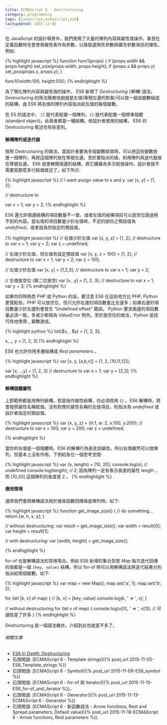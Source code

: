 ```yaml
---
title: ECMAScript 6 - Destructuring
category: programming
tags: [javascript,ecmascript,es6]
lastupdated: 2015-12-02
---
```


在 JavaScript 的設計場景中，我們使用了大量的陣列內容與屬性值操作。甚至在定義函數時也會使用屬性表作為參數，以換取選用性參數與擴充參數項目的彈性。例如:

{% highlight javascript %}
function func1(props) {
    if (props.width && props.height)
        set_size(props.width, props.height);
    if (props.x && props.y)
        set_pos(props.x, props.y);
}

func1({width:100, height:50});
{% endhighlight %}

為了簡化陣列內容與屬性值的操作， ES6 新增了 <dfn>Destructuring (解構)</dfn> 語法。 <dfn>Destructuring</dfn> 的用法簡單地說就是左值(等號左邊的對象)可以放一組由變數組成的結構，由 ES6 將右值的陣列內容指派給左值的每個變數。

<!--more-->

在 ES 的語法中， <code>[]</code> 就代表配置一個陣列，<code>{}</code> 就代表配置一個標準個體 (standard object)。此兩者都是一種結構。依設計者使用的結構， ES6 的 Destructuring 敘述也有些差別。

#### 解構陣列或迭代器

按照 Destructuring 的做法，當設計者要為多個變數賦值時，可以把這些變數放進一個陣列，再把這個陣列放在等號左邊。至於要指派的值，則用陣列與迭代器放在等號右邊。 ES6 就會解開兩邊的結構，將它擴展為多次賦值操作。設計者就不需要寫那麼多行賦值敘述了。如下所示:

{% highlight javascript %}
// I want assign value to x and y.
var [x, y] = [1, 2];

// destructure to

var x = 1;
var y = 2;
{% endhighlight %}

ES6 還允許兩邊結構的項目數量不一致，或者左值的結構項目可以放空位跳過用不到的內容。當右值的項目數量少於左值時，不足的部份之預設值為 <dfn>undefined</dfn>，或者設為你指定的預設值。

{% highlight javascript %}
// 右值少於左值
var [x, y, z] = [1, 2];
// destructure to
var x = 1;
var y = 2;
var z = undefined;

// 右值少於左值，但左值有設定預設值
var [x, y, z = 100] = [1, 2];
// destructure to
var x = 1;
var y = 2;
var z = 100;

// 左值少於右值
var [x, y] = [1,2,3];
// destructure to
var x = 1;
var y = 2;

// 左值放空位 (第二位放空)
var [x, ,y] = [1, 2, 3];
// destructure to
var x = 1;
var y = 3;
{% endhighlight %}

<div class="note">
如果你同時熟悉 PHP 或 Python 的話，要注意 ES6 在這些地方比 PHP, Python 更寬鬆些。PHP 可以放空位，但只允許右邊的項目數量比左邊多；如果右邊的項目數量少於左邊則會發生 <q>Undefined offset</q> 錯誤。 Python 要求兩邊的項目數量必須一致，多或少都視為 <dfn>ValueError</dfn> 例外。至於放空位的做法，Python 是技巧性地使用 <var>_</var> 變數達成。

{% highlight python %}
list($x, , $y) = [1, 2, 3];

x, _, y = [1, 2, 3]
{% endhighlight %}
</div>

ES6 也允許你用多層結構或 <dfn>Rest parameters<dfn> 。

{% highlight javascript %}
var [x, y, [a,b,c]] = [1, 2, [10,11,12]];

var [x, ...y] = [1, 2, 3]
// destructure to
var x = 1;
var y = [2,3];
{% endhighlight %}


#### 解構個體屬性

上節範例都是用陣列結構。若是操作屬性結構，你必須改用 <code>{}</code> 。ES6 解構時，將會按照屬性名稱賦值。沒有對應的屬性名稱的左值項目，則指派為 <dfn>undefined</dfn> 或設計者指定的預設值。

{% highlight javascript %}
var {x, y, z} = {h:1, w: 2, x:100, y:200};
// destructure to
var x = 100;
var y = 200;
var z = undefined;

{% endhighlight %}

當你的左值是一個個體時，ES6 的解構行為是走訪屬性。所以右值雖然可以放陣列，但基本上沒有作用。下例給各位一個思考空間:

{% highlight javascript %}
var {x, length} = [10, 20];
console.log(x);      // undefined
console.log(length); // 2; 因為陣列一定有表示長度的屬性 length ，而 [10,20] 這個陣列的長度是 2 。
{% endhighlight %}


#### 應用情境

通常我們會將解構語法用於接收函數回傳值是陣列時。如下:

{% highlight javascript %}
function get_image_size() {
    // do something...
    return [w, h, x, y];
}

// without destructuring:
var result = get_image_size();
var width = result[0];
var height = result[1];

// with destructuring:
var [width, height] = get_image_size();

{% endhighlight %}

for-of 也是解構語法的常用場合。例如 ES6 新增的集合型態 <dfn>Map</dfn> 每次迭代回傳的值都是一組 <code>[key, value]</code> 結構，所以 for-of 時可以用解構語法將迭代結果分別指派給兩個變數。如下:

{% highlight javascript %}
var map = new Map();
map.set('a', 1);
map.set('b', 2);

for (let [k, v] of map) {  // [k, v] = [key, value]
    console.log(k, ' => ', v);
}

// without destructuring
for (let v of map) {
    console.log(v[0], ' => ', v[1]);  // 可讀性差了許多
}
{% endhighlight %}

Destructuring 是一個語法糖衣。介紹到此也就差不多了。


###### 相關文章

* [ES6 In Depth: Destructuring](https://hacks.mozilla.org/2015/05/es6-in-depth-destructuring/)
* 石頭閒語: [ECMAScript 6 - Template strings]({% post_url 2015-11-05-ES6_Template_strings %})
* 石頭閒語: [ECMAScript 6 - Symbol]({% post_url 2015-11-09-ES6_symbol %})
* 石頭閒語: [ECMAScript 6 - for-of 與 iterator]({% post_url 2015-11-10-ES6_for-of_and_iterator %})。
* 石頭閒語: [ECMAScript 6 - Generator]({% post_url 2015-11-13-ECMAScript 6 - Generator %})
* 石頭閒語: [ECMAScript 6 - 新函數語法 - Arrow functions, Rest and Spread parameters, Default value]({% post_url 2015-11-18-ECMAScript 6 - Arrow functions, Rest parameters %})
